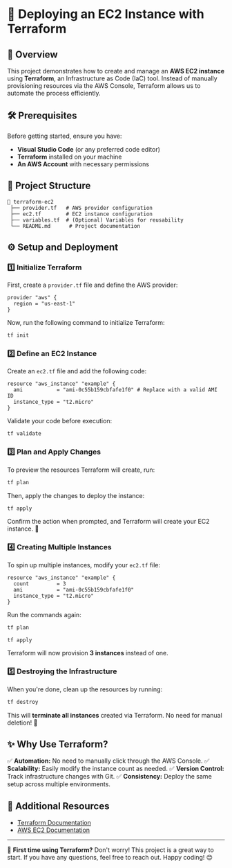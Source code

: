 # 🚀 Deploying an EC2 Instance with Terraform

## 📌 Overview
This project demonstrates how to create and manage an **AWS EC2 instance** using **Terraform**, an Infrastructure as Code (IaC) tool. Instead of manually provisioning resources via the AWS Console, Terraform allows us to automate the process efficiently.

## 🛠 Prerequisites
Before getting started, ensure you have:
- **Visual Studio Code** (or any preferred code editor)
- **Terraform** installed on your machine
- **An AWS Account** with necessary permissions

## 📂 Project Structure
```
📂 terraform-ec2
 ├── provider.tf   # AWS provider configuration
 ├── ec2.tf        # EC2 instance configuration
 ├── variables.tf  # (Optional) Variables for reusability
 └── README.md      # Project documentation
```

## ⚙️ Setup and Deployment

### 1️⃣ **Initialize Terraform**
First, create a `provider.tf` file and define the AWS provider:
```hcl
provider "aws" {
  region = "us-east-1"
}
```
Now, run the following command to initialize Terraform:
```sh
tf init
```

### 2️⃣ **Define an EC2 Instance**
Create an `ec2.tf` file and add the following code:
```hcl
resource "aws_instance" "example" {
  ami           = "ami-0c55b159cbfafe1f0" # Replace with a valid AMI ID
  instance_type = "t2.micro"
}
```
Validate your code before execution:
```sh
tf validate
```

### 3️⃣ **Plan and Apply Changes**
To preview the resources Terraform will create, run:
```sh
tf plan
```
Then, apply the changes to deploy the instance:
```sh
tf apply
```
Confirm the action when prompted, and Terraform will create your EC2 instance. 🎉

### 4️⃣ **Creating Multiple Instances**
To spin up multiple instances, modify your `ec2.tf` file:
```hcl
resource "aws_instance" "example" {
  count         = 3
  ami           = "ami-0c55b159cbfafe1f0"
  instance_type = "t2.micro"
}
```
Run the commands again:
```sh
tf plan
```
```sh
tf apply
```
Terraform will now provision **3 instances** instead of one.

### 5️⃣ **Destroying the Infrastructure**
When you're done, clean up the resources by running:
```sh
tf destroy
```
This will **terminate all instances** created via Terraform. No need for manual deletion! 🧹

## ✨ Why Use Terraform?
✅ **Automation:** No need to manually click through the AWS Console.
✅ **Scalability:** Easily modify the instance count as needed.
✅ **Version Control:** Track infrastructure changes with Git.
✅ **Consistency:** Deploy the same setup across multiple environments.

## 🔗 Additional Resources
- [Terraform Documentation](https://developer.hashicorp.com/terraform/docs)
- [AWS EC2 Documentation](https://docs.aws.amazon.com/ec2/index.html)

---
🚀 **First time using Terraform?** Don't worry! This project is a great way to start. If you have any questions, feel free to reach out. Happy coding! 😊

